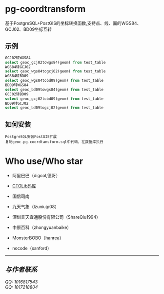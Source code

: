 # pg-coordtransform
基于PostgreSQL+PostGIS的坐标转换函数,支持点、线、面的WGS84、GCJ02、BD09坐标互转
## 示例
```sql
GCJ02转WGS84
select geoc_gcj02towgs84(geom) from test_table
WGS84转GCJ02
select geoc_wgs84togcj02(geom) from test_table
WGS84转BD09
select geoc_wgs84tobd09(geom) from test_table
BD09转WGS84
select geoc_bd09towgs84(geom) from test_table
GCJ02转BD09
select geoc_gcj02tobd09(geom) from test_table
BD09转GCJ02
select geoc_bd09togcj02(geom) from test_table
```

## 如何安装
```
PostgreSQL安装PostGIS扩展
复制geoc-pg-coordtansform.sql中代码，在数据库执行

```
# Who use/Who star

- 阿里巴巴（digoal,德哥）

- [CTOLib码库](https://javascript.ctolib.com/geocompass-pg-coordtransform.html)

- 国信司南

- 九天气象（lzuniujp08）

- 深圳普天宜通股份有限公司（ShareQiu1994）

- 中原百科（zhongyuanbaike）

- MonsterBOBO（hanrea）

- nocode（sanford）
---
## *与作者联系*
*QQ: 1016817543* </br>
*QQ: 1017218804*

